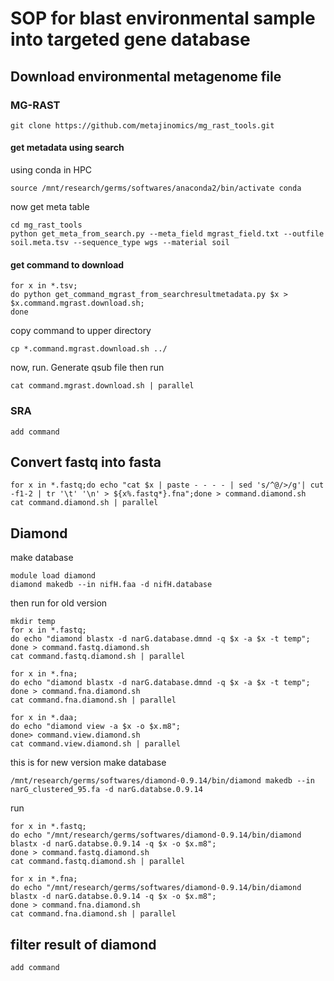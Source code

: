 # SOP for blast environmental sample into targeted gene database


## Download environmental metagenome file
### MG-RAST
```
git clone https://github.com/metajinomics/mg_rast_tools.git
```
#### get metadata using search
using conda in HPC
```
source /mnt/research/germs/softwares/anaconda2/bin/activate conda
```
now get meta table
```
cd mg_rast_tools
python get_meta_from_search.py --meta_field mgrast_field.txt --outfile soil.meta.tsv --sequence_type wgs --material soil
```
#### get command to download
```
for x in *.tsv;
do python get_command_mgrast_from_searchresultmetadata.py $x > $x.command.mgrast.download.sh;
done
```

copy command to upper directory
```
cp *.command.mgrast.download.sh ../
```

now, run. Generate qsub file then run
```
cat command.mgrast.download.sh | parallel
```


### SRA
```
add command
```

## Convert fastq into fasta
```
for x in *.fastq;do echo "cat $x | paste - - - - | sed 's/^@/>/g'| cut -f1-2 | tr '\t' '\n' > ${x%.fastq*}.fna";done > command.diamond.sh
cat command.diamond.sh | parallel
```

## Diamond
make database
```
module load diamond
diamond makedb --in nifH.faa -d nifH.database
```
then run
for old version
```
mkdir temp
for x in *.fastq;
do echo "diamond blastx -d narG.database.dmnd -q $x -a $x -t temp";
done > command.fastq.diamond.sh
cat command.fastq.diamond.sh | parallel

for x in *.fna;
do echo "diamond blastx -d narG.database.dmnd -q $x -a $x -t temp";
done > command.fna.diamond.sh
cat command.fna.diamond.sh | parallel

for x in *.daa;
do echo "diamond view -a $x -o $x.m8";
done> command.view.diamond.sh
cat command.view.diamond.sh | parallel

```
this is for new version
make database
```
/mnt/research/germs/softwares/diamond-0.9.14/bin/diamond makedb --in narG_clustered_95.fa -d narG.databse.0.9.14
```
run

```
for x in *.fastq;
do echo "/mnt/research/germs/softwares/diamond-0.9.14/bin/diamond blastx -d narG.databse.0.9.14 -q $x -o $x.m8";
done > command.fastq.diamond.sh
cat command.fastq.diamond.sh | parallel

for x in *.fna;
do echo "/mnt/research/germs/softwares/diamond-0.9.14/bin/diamond blastx -d narG.databse.0.9.14 -q $x -o $x.m8";
done > command.fna.diamond.sh
cat command.fna.diamond.sh | parallel

```


## filter result of diamond
```
add command
```
